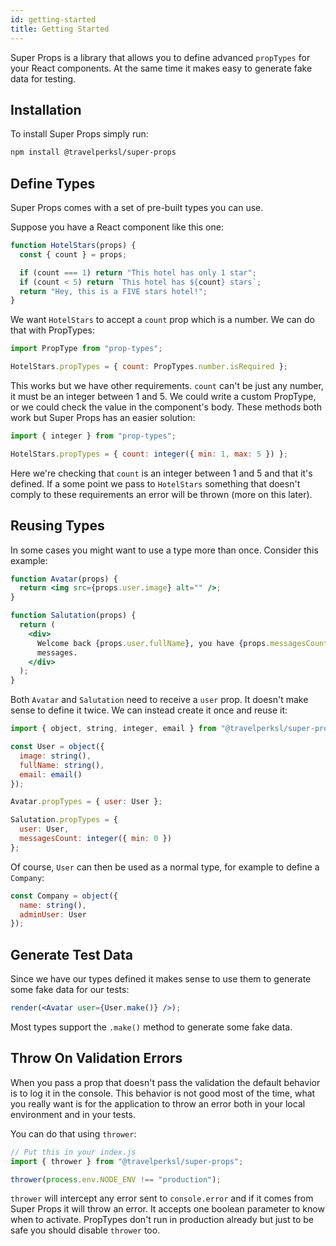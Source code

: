 ```yaml
---
id: getting-started
title: Getting Started
---
```


Super Props is a library that allows you to define advanced `propTypes` for your React components. At the same time
it makes easy to generate fake data for testing.

## Installation

To install Super Props simply run:

```bash
npm install @travelperksl/super-props
```

## Define Types

Super Props comes with a set of pre-built types you can use.

Suppose you have a React component like this one:

```jsx
function HotelStars(props) {
  const { count } = props;

  if (count === 1) return "This hotel has only 1 star";
  if (count < 5) return `This hotel has ${count} stars`;
  return "Hey, this is a FIVE stars hotel!";
}
```

We want `HotelStars` to accept a `count` prop which is a number. We can do that with PropTypes:

```jsx
import PropType from "prop-types";

HotelStars.propTypes = { count: PropTypes.number.isRequired };
```

This works but we have other requirements. `count` can't be just any number, it must be an integer between 1 and 5.
We could write a custom PropType, or we could check the value in the component's body. These methods both work
but Super Props has an easier solution:

```jsx
import { integer } from "prop-types";

HotelStars.propTypes = { count: integer({ min: 1, max: 5 }) };
```

Here we're checking that `count` is an integer between 1 and 5 and that it's defined. If a some point we pass to
`HotelStars` something that doesn't comply to these requirements an error will be thrown (more on this later).

## Reusing Types

In some cases you might want to use a type more than once. Consider this example:

```jsx
function Avatar(props) {
  return <img src={props.user.image} alt="" />;
}

function Salutation(props) {
  return (
    <div>
      Welcome back {props.user.fullName}, you have {props.messagesCount}{" "}
      messages.
    </div>
  );
}
```

Both `Avatar` and `Salutation` need to receive a `user` prop. It doesn't make sense to define it twice.
We can instead create it once and reuse it:

```jsx
import { object, string, integer, email } from "@travelperksl/super-props";

const User = object({
  image: string(),
  fullName: string(),
  email: email()
});

Avatar.propTypes = { user: User };

Salutation.propTypes = {
  user: User,
  messagesCount: integer({ min: 0 })
};
```

Of course, `User` can then be used as a normal type, for example to define a `Company`:

```jsx
const Company = object({
  name: string(),
  adminUser: User
});
```

## Generate Test Data

Since we have our types defined it makes sense to use them to generate some fake data for our tests:

```jsx
render(<Avatar user={User.make()} />);
```

Most types support the `.make()` method to generate some fake data.

## Throw On Validation Errors

When you pass a prop that doesn't pass the validation the default behavior is to log it in the console.
This behavior is not good most of the time, what you really want is for the application to throw an error both
in your local environment and in your tests.

You can do that using `thrower`:

```jsx
// Put this in your index.js
import { thrower } from "@travelperksl/super-props";

thrower(process.env.NODE_ENV !== "production");
```

`thrower` will intercept any error sent to `console.error` and if it comes from Super Props it will throw an error.
It accepts one boolean parameter to know when to activate. PropTypes don't run in production already but just
to be safe you should disable `thrower` too.
